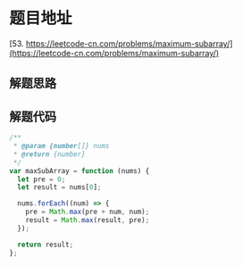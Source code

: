 # 题目地址

[53. https://leetcode-cn.com/problems/maximum-subarray/](https://leetcode-cn.com/problems/maximum-subarray/)

## 解题思路

## 解题代码

```js
/**
 * @param {number[]} nums
 * @return {number}
 */
var maxSubArray = function (nums) {
  let pre = 0;
  let result = nums[0];

  nums.forEach((num) => {
    pre = Math.max(pre + num, num);
    result = Math.max(result, pre);
  });

  return result;
};
```
